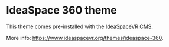 # IdeaSpace 360 theme
This theme comes pre-installed with the <a href="https://github.com/IdeaSpaceVR/IdeaSpace">IdeaSpaceVR CMS</a>.

More info: <a href="https://www.ideaspacevr.org/themes/ideaspace-360">https://www.ideaspacevr.org/themes/ideaspace-360</a>.
